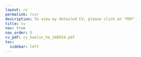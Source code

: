 ```yaml
---
layout: cv
permalink: /cv/
description: To view my detailed CV, please click on "PDF".
title: cv
nav: true
nav_order: 5
cv_pdf: cv_haolin_he_240924.pdf
toc:
  sidebar: left
---
```

